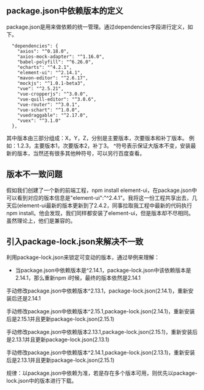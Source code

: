 ## package.json中依赖版本的定义
package.json是用来做依赖的统一管理。通过dependencies字段进行定义，如下。
```
  "dependencies": {
    "axios": "^0.18.0",
    "axios-mock-adapter": "^1.16.0",
    "babel-polyfill": "^6.26.0",
    "echarts": "^4.2.1",
    "element-ui": "^2.14.1",
    "mavon-editor": "^2.6.17",
    "mockjs": "^1.0.1-beta3",
    "vue": "^2.5.21",
    "vue-cropperjs": "^3.0.0",
    "vue-quill-editor": "^3.0.6",
    "vue-router": "^3.0.1",
    "vue-schart": "^1.0.0",
    "vuedraggable": "^2.17.0",
    "vuex": "^3.1.0"
  },
```
其中版本由三部分组成：X，Y，Z，分别是主要版本，次要版本和补丁版本。
例如：1.2.3，主要版本1，次要版本2，补丁3。
^符号表示保证大版本不变，安装最新的版本，当然还有很多其他种符号，可以另行百度查看。

## 版本不一致问题
假如我们创建了一个新的前端工程，npm install element-ui，在package.json中可以看到对应的版本信息是"element-ui":"^2.4.1"。我将这一份工程共享出去，几天后(element-ui最新的版本更新到了2.4.2，同事拉取我工程中最新的代码执行npm install。他会发现，我们同样都安装了element-ui，但是版本却不尽相同。虽然理论上，他们是兼容的。

## 引入package-lock.json来解决不一致
利用package-lock.json来锁定可变动的版本，通过举例来理解：

- 当package.json中依赖版本是^2.14.1，package-lock.json中该依赖版本是2.14.1，那么重新npm i时候，最终的版本依然是2.14.1

手动修改package.json中依赖版本^2.13.1，package-lock.json(2.14.1)，重新安装后还是2.14.1

手动修改package.json中依赖版本^2.15.1,package-lock.json(2.14.1)，重新安装后是2.15.1并且更新package-lock.json(2.15.1)

手动修改package.json中依赖版本2.13.1,package-lock.json(2.15.1)，重新安装后是2.13.1并且更新package-lock.json(2.13.1)

手动修改package.json中依赖版本^2.14.1,package-lock.json(2.13.1)，重新安装后是2.13.1并且更新package-lock.json(2.15.1)

规律：以package.json中依赖为准，若是存在多个版本可用，则优先以package-lock.json中的版本进行下载。
